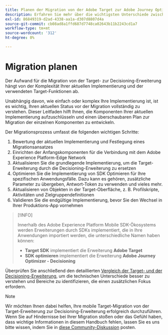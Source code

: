 ```yaml
---
title: Planen der Migration von der Adobe Target zur Adobe Journey Optimizer - Decisioning Mobile-Erweiterung
description: Erfahren Sie mehr über die wichtigsten Unterschiede zwischen at.js und Platform Web SDK und wie Sie Ihren Migrationsaufwand planen können.
exl-id: 86849319-d2ad-4338-aa1a-d307d8807d4a
source-git-commit: cb08ad8a1ffd687d7748ca02643b11b2243cd1a7
workflow-type: tm+mt
source-wordcount: '312'
ht-degree: 0%

---
```


# Migration planen

Der Aufwand für die Migration von der Target- zur Decisioning-Erweiterung hängt von der Komplexität Ihrer aktuellen Implementierung und der verwendeten Target-Funktionen ab.

Unabhängig davon, wie einfach oder komplex Ihre Implementierung ist, ist es wichtig, Ihren aktuellen Status vor der Migration vollständig zu verstehen. Dieser Leitfaden hilft Ihnen, die Komponenten Ihrer aktuellen Implementierung aufzuschlüsseln und einen überschaubaren Plan zur Migration der einzelnen Komponenten zu entwickeln.

Der Migrationsprozess umfasst die folgenden wichtigen Schritte:

1. Bewertung der aktuellen Implementierung und Festlegung eines Migrationsansatzes
1. Einrichten der Anfangskomponenten für die Verbindung mit dem Adobe Experience Platform-Edge Network
1. Aktualisieren Sie die grundlegende Implementierung, um die Target-Erweiterung durch die Decisioning-Erweiterung zu ersetzen
1. Optimieren Sie die Implementierung von SDK Optimieren für Ihre spezifischen Anwendungsfälle. Dazu kann es gehören, zusätzliche Parameter zu übergeben, Antwort-Token zu verwenden und vieles mehr.
1. Aktualisieren von Objekten in der Target-Oberfläche, z. B. Profilskripte, Aktivitäten und Zielgruppendefinitionen
1. Validieren Sie die endgültige Implementierung, bevor Sie den Wechsel in Ihrer Produktions-App vornehmen

>[!INFO]
>
>Innerhalb des Adobe Experience Platform Mobile SDK-Ökosystems werden Erweiterungen durch SDKs implementiert, die in Ihre Anwendungen importiert werden, die unterschiedliche Namen haben können:
>
> * **Target SDK** implementiert die Erweiterung **Adobe Target**
> * **SDK optimieren** implementiert die Erweiterung **Adobe Journey Optimizer - Decisioning**


Überprüfen Sie anschließend den detaillierten [Vergleich der Target- und der Decisioning-Erweiterung](detailed-comparison.md), um die technischen Unterschiede besser zu verstehen und Bereiche zu identifizieren, die einen zusätzlichen Fokus erfordern.

>[!NOTE]
>
>Wir möchten Ihnen dabei helfen, Ihre mobile Target-Migration von der Target-Erweiterung zur Decisioning-Erweiterung erfolgreich durchzuführen. Wenn Sie auf Hindernisse bei Ihrer Migration stoßen oder das Gefühl haben, dass wichtige Informationen in diesem Handbuch fehlen, lassen Sie es uns bitte wissen, indem Sie in [diese Community-Diskussion](https://experienceleaguecommunities.adobe.com/t5/adobe-experience-platform-data/tutorial-discussion-migrate-target-from-at-js-to-web-sdk/m-p/575587#M463) posten.

